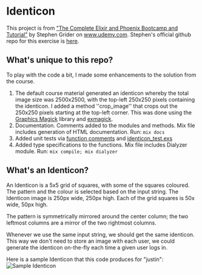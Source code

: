 # Identicon

This project is from ["The Complete Elixir and Phoenix Bootcamp and Tutorial"](https://www.udemy.com/the-complete-elixir-and-phoenix-bootcamp-and-tutorial/learn/v4/overview) by Stephen Grider on www.udemy.com.  Stephen's official github repo for this
exercise is [here](https://github.com/StephenGrider/ElixirCode/tree/master/identicon).

## What's unique to this repo?

To play with the code a bit, I made some enhancements to the solution from the course.
1. The default course material generated an identicon whereby the total image size was
2500x2500, with the top-left 250x250 pixels containing the identicon.
I added a method ''crop_image'' that crops out the 250x250 pixels starting at the
top-left corner.  This was done using the [Graphics Magick](http://www.graphicsmagick.org)
library and [exmagick](https://github.com/Xerpa/exmagick).
1. Documentation.  Comments added to the modules and methods.  Mix file includes generation of HTML documentation.  Run: ``mix docs``
1. Added unit tests via [function comments](https://github.com/justingamble/identicon/blob/master/lib/identicon.ex)  and [identicon_test.exs](https://github.com/justingamble/identicon/blob/master/test/identicon_test.exs)
1. Added type specifications to the functions.  Mix file includes Dialyzer module.  Run: ``mix compile; mix dialyzer``

## What's an Identicon?

An Identicon is a 5x5 grid of squares, with some of the squares coloured.
The pattern and the colour is selected based on the input string.
The Identicon image is 250px wide, 250px high.  Each of the grid squares
is 50x wide, 50px high.

The pattern is symmetrically mirrored around the center column; the
two leftmost columns are a mirror of the two rightmost columns.

Whenever we use the same input string, we should get the same identicon.
This way we don't need to store an image with each user, we could generate
the identicon on-the-fly each time a given user logs in.

Here is a sample Identicon that this code produces for "justin":  
![Sample Identicon](https://github.com/justingamble/identicon/blob/master/examples/justin.png)
